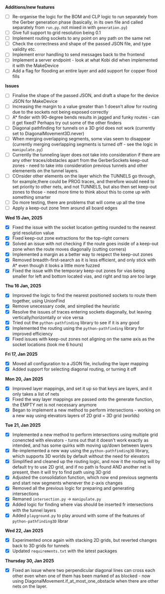 **Additions/new features**

- [ ] Re-organise the logic for the BOM and CLP logic to run separately from the Gerber generation phase (basically, in its own file and called separately from `run.py`. not mixed in with `generation.py`)
- [ ] Give full support to grid resolution being 0.1
- [ ] Implement routing sockets to any point on any path on the same net
- [ ] Check the correctness and shape of the passed JSON file, and type validity etc.
- [ ] Implement error handling to send messages back to the frontend
- [ ] Implement a server endpoint - look at what Kobi did when implemented it with the MakeDevice
- [ ] Add a flag for flooding an entire layer and add support for copper flood fills

**Issues**

- [ ] Finalise the shape of the passed JSON, and draft a shape for the device JSON for MakeDevice
- [ ] Increasing the margin to a value greater than 1 doesn't allow for routing due to the sockets not being exposed correctly
- [ ] A\* finder with 90-degree bends results in jagged and funky routes - can it get fixed? Perhaps try out some of the other finders
- [ ] Diagonal pathfinding for tunnels on a 3D grid does not work (currently set to DiagonalMovement3D.never)
- [ ] When merging overlapping segments, some vias seem to disappear (currently merging overlapping segments is turned off - see the logic in `manipulate.py`)
- [ ] Currently the tunneling layer does not take into consideration if there are any other traces/obstacles apart from the GerberSockets keep-out zones - need to take into consideration previous tunnels and other elemenents on the tunnel layers. 
- [ ] COnsider other elements on the layer which the TUNNELS go through, for example,there could be PROG traces, and therefore would need to set priority to other nets, and not TUNNELS, but also then set keep-out zones to those - need more time to think about this to come up with something smarter
- [ ] Do more testing, there are problems that will come up all the time
- [ ] Apply a keep-out zone 1mm around all board edges

**Wed 15 Jan, 2025**

- [x] Fixed the issue with the socket location getting rounded to the nearest grid resolution value
- [x] Fixed keep-out zone extractions for the top-right corners
- [x] Solved an issue with not checking if the route goes inside of a keep-out zone when the route moves diagonally (cutting corners)
- [x] Implemented a margin as a better way to respect the keep-out zones
- [x] Removed breadth-first-search as it is less efficient, and only stick with A\* even though it looks a little more fuzzed
- [x] Fixed the issue with the temporary keep-out zones for vias being smaller for left and bottom located vias, and right and top are too large

**Thu 16 Jan, 2025**

- [x] Improved the logic to find the nearest positioned sockets to route them together, using UnionFind
- [x] Remove unecessary code, and simplied the heuristic
- [x] Resolve the issues of traces entering sockets diagonally, but leaving vertically/horizontally or vice versa
- [x] Tried out the `python-pathfinding` library to see if it is any good
- [x] Implemented the routing using the `python-pathfinding` library for improved efficiency
- [x] Fixed issues with keep-out zones not aligning on the same axis as the socket locations (took me 6 hours)

**Fri 17, Jan 2025**

- [x] Moved all configuration to a JSON file, including the layer mapping
- [x] Added support for selecting diagonal routing, or turning it off

**Mon 20, Jan 2025**

- [x] Improved layer mappings, and set it up so that keys are layers, and it only takes a list of nets
- [x] Fixed the way layer mappings are passed onto the generate function, the EMPTY net is not necessary anymore
- [x] Began to implement a new method to perform intersections - working on a new way using elevators layers of 2D grid = 3D grid (worlds)

**Tue 21, Jan 2025**

- [x] Implemented a new method to perform intersections using multiple grid conencted with elevators - turns out that it doesn't work exactly as intended, and has some quirks with moving up/down between layers
- [x] Re-implemented a new way using the `python-pathfinding3D` library, which supports 3D worlds by default without the need for elevators
- [x] Simplified and cleaned up the routing logic, and now it the routing will by default try to use 2D grid, and if no path is found AND another net is present, then it will try to find path using 3D grid
- [x] Adjusted the consolidation function, which now end previous segments and start new segments whenever the z-axis changes
- [x] Removed all the previous logic for preparing and generating intersections
- [x] Remaned `intersection.py` -> `manipulate.py`
- [x] Added logic for finding where vias should be inserted fr intersections with the tunnel layers
- [x] Added `playground.py` to play around with some of the features of `python-pathfinding3D` librar

**Wed 22, Jan 2025** 

- [x] Experimented once again with stacking 2D grids, but reverted changes back to 3D grids for tunnels
- [x] Updated `requirements.txt` with the latest packages

**Thursday 30, Jan 2025**

- [x] Fixed an issue where two perpendicular diagonal lines can cross each other even when one of them has been marked of as blocked - now using DiagonalMovement.if_at_most_one_obstacle when there are other nets on the layer.